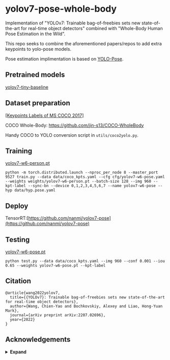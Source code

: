 # yolov7-pose-whole-body
Implementation of "YOLOv7: Trainable bag-of-freebies sets new state-of-the-art for real-time object detectors" combined with
"Whole-Body Human Pose Estimation in the Wild".

This repo seeks to combine the aforementioned papers/repos to add extra keypoints to yolo-pose models.

Pose estimation implimentation is based on [YOLO-Pose](https://arxiv.org/abs/2204.06806). 

## Pretrained models
[yolov7-tiny-baseline](https://drive.google.com/drive/folders/1AeTLrF3eXqneobwk6lJoTU5lzThrvf9A?usp=share_link)

## Dataset preparation

[[Keypoints Labels of MS COCO 2017]](https://github.com/WongKinYiu/yolov7/releases/download/v0.1/coco2017labels-keypoints.zip)

COCO Whole-Body: https://github.com/jin-s13/COCO-WholeBody

Handy COCO to YOLO conversion script in `utils/coco2yolo.py`.

## Training

[yolov7-w6-person.pt](https://github.com/WongKinYiu/yolov7/releases/download/v0.1/yolov7-w6-person.pt)

``` shell
python -m torch.distributed.launch --nproc_per_node 8 --master_port 9527 train.py --data data/coco_kpts.yaml --cfg cfg/yolov7-w6-pose.yaml --weights weights/yolov7-w6-person.pt --batch-size 128 --img 960 --kpt-label --sync-bn --device 0,1,2,3,4,5,6,7 --name yolov7-w6-pose --hyp data/hyp.pose.yaml
```

## Deploy
TensorRT:[https://github.com/nanmi/yolov7-pose](https://github.com/nanmi/yolov7-pose)

## Testing

[yolov7-w6-pose.pt](https://github.com/WongKinYiu/yolov7/releases/download/v0.1/yolov7-w6-pose.pt)

``` shell
python test.py --data data/coco_kpts.yaml --img 960 --conf 0.001 --iou 0.65 --weights yolov7-w6-pose.pt --kpt-label
```

## Citation

```
@article{wang2022yolov7,
  title={{YOLOv7}: Trainable bag-of-freebies sets new state-of-the-art for real-time object detectors},
  author={Wang, Chien-Yao and Bochkovskiy, Alexey and Liao, Hong-Yuan Mark},
  journal={arXiv preprint arXiv:2207.02696},
  year={2022}
}
```

## Acknowledgements

<details><summary> <b>Expand</b> </summary>

* [https://github.com/AlexeyAB/darknet](https://github.com/AlexeyAB/darknet)
* [https://github.com/WongKinYiu/yolor](https://github.com/WongKinYiu/yolor)
* [https://github.com/WongKinYiu/PyTorch_YOLOv4](https://github.com/WongKinYiu/PyTorch_YOLOv4)
* [https://github.com/WongKinYiu/ScaledYOLOv4](https://github.com/WongKinYiu/ScaledYOLOv4)
* [https://github.com/Megvii-BaseDetection/YOLOX](https://github.com/Megvii-BaseDetection/YOLOX)
* [https://github.com/ultralytics/yolov3](https://github.com/ultralytics/yolov3)
* [https://github.com/ultralytics/yolov5](https://github.com/ultralytics/yolov5)
* [https://github.com/DingXiaoH/RepVGG](https://github.com/DingXiaoH/RepVGG)
* [https://github.com/JUGGHM/OREPA_CVPR2022](https://github.com/JUGGHM/OREPA_CVPR2022)
* [https://github.com/TexasInstruments/edgeai-yolov5/tree/yolo-pose](https://github.com/TexasInstruments/edgeai-yolov5/tree/yolo-pose)
* [https://github.com/jin-s13/COCO-WholeBody](https://github.com/jin-s13/COCO-WholeBody)

</details>
